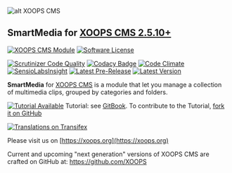 ![alt XOOPS CMS](https://xoops.org/images/logoXoops4GithubRepository.png)
## SmartMedia for  [XOOPS CMS 2.5.10+](https://xoops.org)
[![XOOPS CMS Module](https://img.shields.io/badge/XOOPS%20CMS-Module-blue.svg)](https://xoops.org)
[![Software License](https://img.shields.io/badge/license-GPL-brightgreen.svg?style=flat)](https://www.gnu.org/licenses/gpl-2.0.html)

[![Scrutinizer Code Quality](https://img.shields.io/scrutinizer/g/mambax7/smartmedia.svg?style=flat)](https://scrutinizer-ci.com/g/mambax7/smartmedia/?branch=master)
[![Codacy Badge](https://api.codacy.com/project/badge/grade/dadbbf79c3b14368a224e4602789aca5)](https://www.codacy.com/app/mambax7/smartmedia)
[![Code Climate](https://img.shields.io/codeclimate/github/mambax7/smartmedia.svg?style=flat)](https://codeclimate.com/github/mambax7/smartmedia)
[![SensioLabsInsight](https://insight.sensiolabs.com/projects/3aff50cf-3dea-4efc-bf9c-6003f3c4644e/mini.png)](https://insight.sensiolabs.com/projects/3aff50cf-3dea-4efc-bf9c-6003f3c4644e)
[![Latest Pre-Release](https://img.shields.io/github/tag/XoopsModules25x/smartmedia.svg?style=flat)](https://github.com/XoopsModules25x/smartmedia/tags/)
[![Latest Version](https://img.shields.io/github/release/XoopsModules25x/smartmedia.svg?style=flat)](https://github.com/XoopsModules25x/smartmedia/releases/)

**SmartMedia** for [XOOPS CMS](https://xoops.org) is a module that let you manage a collection of multimedia clips, grouped by categories and folders.

[![Tutorial Available](https://xoops.org/images/tutorial-available-blue.svg)](https://xoops.gitbook.io/smartmedia-tutorial/) Tutorial: see [GitBook](https://xoops.gitbook.io/smartmedia-tutorial/).
To contribute to the Tutorial, [fork it on GitHub](https://github.com/XoopsDocs/smartmedia-tutorial)

[![Translations on Transifex](https://xoops.org/images/translations-transifex-blue.svg)](https://www.transifex.com/xoops)

Please visit us on [https://xoops.org](https://xoops.org)

Current and upcoming "next generation" versions of XOOPS CMS are crafted on GitHub at: https://github.com/XOOPS

